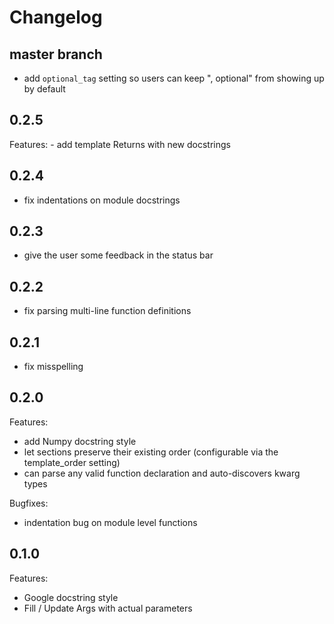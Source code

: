 # Changelog

## master branch

  - add `optional_tag` setting so users can keep ", optional" from showing up by default

## 0.2.5
  Features:
    - add template Returns with new docstrings

## 0.2.4
  - fix indentations on module docstrings

## 0.2.3
  - give the user some feedback in the status bar

## 0.2.2
  - fix parsing multi-line function definitions

## 0.2.1
  - fix misspelling

## 0.2.0

Features:
  - add Numpy docstring style
  - let sections preserve their existing order (configurable via the template_order setting)
  - can parse any valid function declaration and auto-discovers kwarg types

Bugfixes:
  - indentation bug on module level functions

## 0.1.0

Features:
  - Google docstring style
  - Fill / Update Args with actual parameters
